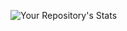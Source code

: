 ![Your Repository's Stats](https://github-readme-stats.vercel.app/api?username=arjonkman&show_icons=true)
